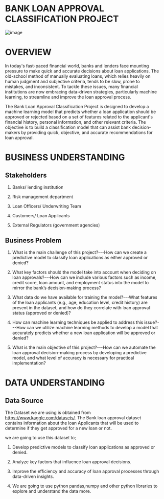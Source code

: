 

# BANK LOAN APPROVAL CLASSIFICATION PROJECT




![image](https://github.com/user-attachments/assets/d442592b-7300-435e-ae29-e0243155fe20)


# OVERVIEW

In today's fast-paced financial world, banks and lenders face mounting pressure to make quick and accurate decisions about loan applications. The old-school method of manually evaluating loans, which relies heavily on human judgment and subjective criteria, tends to be slow, prone to mistakes, and inconsistent. To tackle these issues, many financial institutions are now embracing data-driven strategies, particularly machine learning, to streamline and improve the loan approval process.

The Bank Loan Approval Classification Project is designed to develop a machine learning model that predicts whether a loan application should be approved or rejected based on a set of features related to the applicant's financial history, personal information, and other relevant criteria. The objective is to build a classification model that can assist bank decision-makers by providing quick, objective, and accurate recommendations for loan approval.


# BUSINESS UNDERSTANDING

## Stakeholders

1. Banks/ lending institution

2. Risk management department

3. Loan Officers/ Underwriting Team

4. Customers/ Loan Applicants

5. External Regulators (government agencies)

## Business Problem

1. What is the main challenge of this project?---How can we create a predictive model to classify loan applications as either approved or denied?

2. What key factors should the model take into account when deciding on loan approvals?---How can we include various factors such as income, credit score, loan amount, and employment status into the model to mirror the bank’s decision-making process?

3. What data do we have available for training the model?---What features of the loan applicants (e.g., age, education level, credit history) are present in the dataset, and how do they correlate with loan approval status (approved or denied)?

4. How can machine learning techniques be applied to address this issue?---How can we utilize machine learning methods to develop a model that accurately predicts whether a new loan application will be approved or denied?

5. What is the main objective of this project?---How can we automate the loan approval decision-making process by developing a predictive model, and what level of accuracy is necessary for practical implementation?


# DATA UNDERSTANDING

## Data Source

The Dataset we are using is obtained from https://www.kaggle.com/datasets/. The Bank loan approval dataset contains information about the loan Applicants that will be used to determine if they get approved for a new loan or not.

we are going to use this dataset to;

1. Develop predictive models to classify loan applications as approved or denied.

2. Analyze key factors that influence loan approval decisions.

3. Improve the efficiency and accuracy of loan approval processes through data-driven insights.

4. We are going to use python pandas,numpy and other python libraries to explore and understand the data more.

